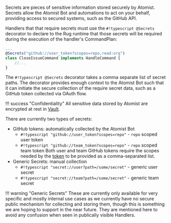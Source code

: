 Secrets are pieces of sensitive information stored securely by
Atomist. Secrets allow the Atomist Bot and automations to act on your
behalf, providing access to secured systems, such as the GitHub API.

Handlers that that require secrets must use the `#!typescript
@Secrets` decorator to declare to the Rug runtime that those secrets
will be required during the execution of the handler's CommandPlan:

```typescript
...
@Secrets("github://user_token?scopes=repo,read:org")
class CloseIssueCommand implements HandleCommand {
    //...
}
```

The `#!typescript @Secrets` decorator takes a comma separate list of secret
paths. The decorator provides enough context to the Atomist Bot such that it
can initiate the secure collection of the require secret data, such as a GitHub
token collected via OAuth flow.

!!! success "Confidentiality"
    All sensitive data stored by Atomist are encrypted at rest in
    [Vault](https://www.vaultproject.io/docs/internals/security.html).

There are currently two types of secrets:

-   GitHub tokens: automatically collected by the Atomist Bot
    - `#!typescript "github://user_token?scopes=repo"` - `repo` scoped user token
    - `#!typescript "github://team_token?scopes=repo"` - `repo` scoped
    team token Both user and team GitHub tokens require the scopes
    needed by the [token][pat] to be provided as a comma-separated list.
-   Generic Secrets: manual collection
    - `#!typescript "secret://user?path=/some/secret"` - generic user secret
    - `#!typescript "secret://team?path=/some/secret"` - generic team secret

!!! warning "Generic Secrets"
    These are currently only available for very specific and mostly internal use
    cases as we currently have no secure public mechanism for collecting and storing
    them, though this is something we are hoping to support in the near future. They
    are mentioned here to avoid any confusion when seen in publically visible Handlers.

[pat]: https://help.github.com/articles/creating-a-personal-access-token-for-the-command-line/
